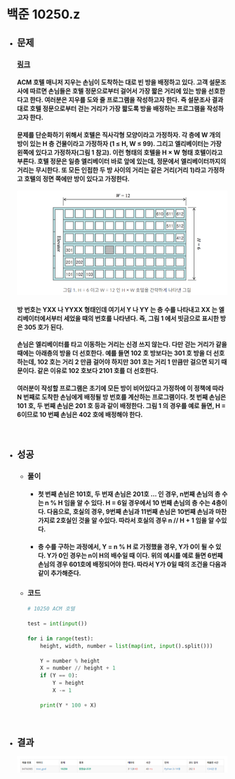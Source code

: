 # 백준 10250.z

- ## 문제
    ### [링크](https://www.acmicpc.net/problem/10250)

    #### ACM 호텔 매니저 지우는 손님이 도착하는 대로 빈 방을 배정하고 있다. 고객 설문조사에 따르면 손님들은 호텔 정문으로부터 걸어서 가장 짧은 거리에 있는 방을 선호한다고 한다. 여러분은 지우를 도와 줄 프로그램을 작성하고자 한다. 즉 설문조사 결과 대로 호텔 정문으로부터 걷는 거리가 가장 짧도록 방을 배정하는 프로그램을 작성하고자 한다. 
    
    #### 문제를 단순화하기 위해서 호텔은 직사각형 모양이라고 가정하자. 각 층에 W 개의 방이 있는 H 층 건물이라고 가정하자 (1 ≤ H, W ≤ 99). 그리고 엘리베이터는 가장 왼쪽에 있다고 가정하자(그림 1 참고). 이런 형태의 호텔을 H × W 형태 호텔이라고 부른다. 호텔 정문은 일층 엘리베이터 바로 앞에 있는데, 정문에서 엘리베이터까지의 거리는 무시한다. 또 모든 인접한 두 방 사이의 거리는 같은 거리(거리 1)라고 가정하고 호텔의 정면 쪽에만 방이 있다고 가정한다.

    ![alt text](image/10250_문제.png)

    #### 방 번호는 YXX 나 YYXX 형태인데 여기서 Y 나 YY 는 층 수를 나타내고 XX 는 엘리베이터에서부터 세었을 때의 번호를 나타낸다. 즉, 그림 1 에서 빗금으로 표시한 방은 305 호가 된다.

    #### 손님은 엘리베이터를 타고 이동하는 거리는 신경 쓰지 않는다. 다만 걷는 거리가 같을 때에는 아래층의 방을 더 선호한다. 예를 들면 102 호 방보다는 301 호 방을 더 선호하는데, 102 호는 거리 2 만큼 걸어야 하지만 301 호는 거리 1 만큼만 걸으면 되기 때문이다. 같은 이유로 102 호보다 2101 호를 더 선호한다.

    #### 여러분이 작성할 프로그램은 초기에 모든 방이 비어있다고 가정하에 이 정책에 따라 N 번째로 도착한 손님에게 배정될 방 번호를 계산하는 프로그램이다. 첫 번째 손님은 101 호, 두 번째 손님은 201 호 등과 같이 배정한다. 그림 1 의 경우를 예로 들면, H = 6이므로 10 번째 손님은 402 호에 배정해야 한다.

<br>

- ## 성공
    
    - ### 풀이
        - #### 첫 번째 손님은 101호, 두 번재 손님은 201호 ... 인 경우, n번째 손님의 층 수는 n % H 임을 알 수 있다. H = 6일 경우에서 10 번째 손님의 층 수는 4층이다. 다음으로, 호실의 경우, 9번째 손님과 11번째 손님은 10번째 손님과 마찬가지로 2호실인 것을 알 수있다. 따라서 호실의 경우 n // H + 1 임을 알 수있다.

        - #### 층 수를 구하는 과정에서, Y = n % H 로 가정했을 경우, Y가 0이 될 수 있다. Y가 0인 경우는 n이 H의 배수일 때 이다. 위의 예시를 예로 들면 6번째 손님의 경우 601호에 배정되어야 한다. 따라서 Y가 0일 때의 조건을 다음과 같이 추가해준다.

    - ### 코드

        ```python
        # 10250 ACM 호텔

        test = int(input())

        for i in range(test):
            height, width, number = list(map(int, input().split()))

            Y = number % height
            X = number // height + 1
            if (Y == 0):
                Y = height
                X -= 1

            print(Y * 100 + X)

</br>

- ## 결과

    ![alt text](image/10250_결과.png)